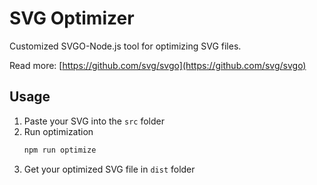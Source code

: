 # SVG Optimizer

Customized SVGO-Node.js tool for optimizing SVG files.

Read more: [https://github.com/svg/svgo](https://github.com/svg/svgo)

## Usage

1. Paste your SVG into the `src` folder
2. Run optimization
    ```bash
    npm run optimize
    ```
3. Get your optimized SVG file in `dist` folder
